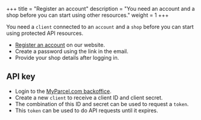 +++
title = "Register an account"
description = "You need an account and a shop before you can start using other resources."
weight = 1
+++

You need a `client` connected to an `account` and a `shop` before you can start using protected API resources.

- [Register an account](https://backoffice.myparcel.com/registration) on our website.
- Create a password using the link in the email.
- Provide your shop details after logging in.

## API key

- Login to the [MyParcel.com backoffice](https://backoffice.myparcel.com).
- Create a new `client` to receive a client ID and client secret.
- The combination of this ID and secret can be used to request a `token`.
- This `token` can be used to do API requests until it expires.
